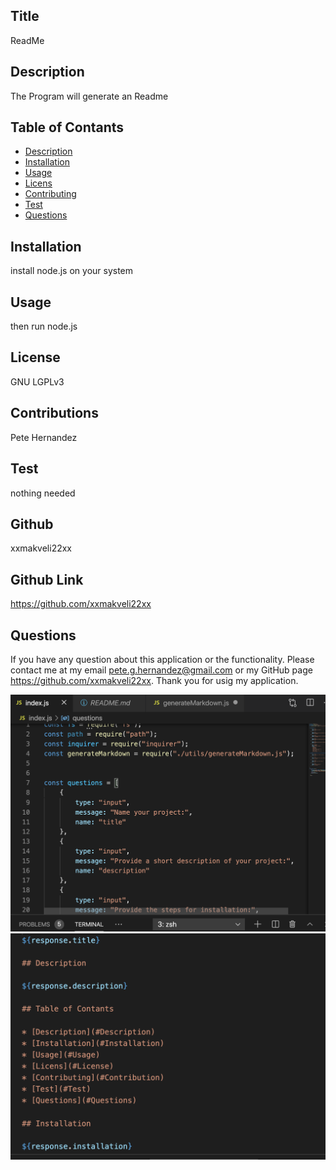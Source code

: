 ## Title

ReadMe

## Description

The Program will generate an Readme

## Table of Contants

* [Description](#Description)
* [Installation](#Installation)
* [Usage](#Usage)
* [Licens](#License)
* [Contributing](#Contribution)
* [Test](#Test)
* [Questions](#Questions)

## Installation

install node.js on your system

## Usage

then run node.js

## License

GNU LGPLv3

## Contributions

Pete Hernandez

## Test

nothing needed

## Github

xxmakveli22xx  
    
## Github Link

https://github.com/xxmakveli22xx

## Questions

 If you have any question about this application or the functionality.
 Please contact me at my email pete.g.hernandez@gmail.com or my GitHub page https://github.com/xxmakveli22xx.
 Thank you for usig my application.
 
 <img src="/utils/Video:Img/Screen Shot 2020-09-24 at 8.10.51 PM.png">
<img src="/utils/Video:Img/Screen Shot 2020-09-24 at 8.11.02 PM.png">
